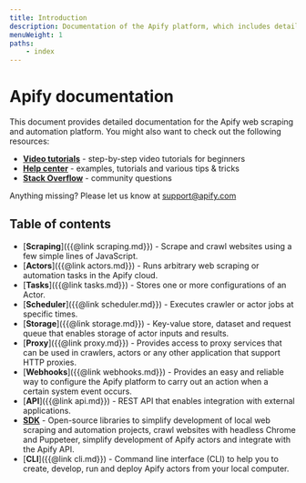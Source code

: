 ```yaml
---
title: Introduction
description: Documentation of the Apify platform, which includes detailed description of Apify Actors, Storage, Proxy, and API.
menuWeight: 1
paths:
    - index
---
```


# Apify documentation

This document provides detailed documentation for the Apify web scraping and automation platform. You might also want to check out the following resources:

*   [**Video tutorials**](https://www.youtube.com/apify) - step-by-step video tutorials for beginners
*   [**Help center**](https://help.apify.com/) - examples, tutorials and various tips & tricks
*   [**Stack Overflow**](https://stackoverflow.com/questions/tagged/apify) - community questions

Anything missing? Please let us know at [support@apify.com](mailto:support@apify.com)

## [](#table-of-contents)Table of contents

*   [**Scraping**]({{@link scraping.md}}) - Scrape and crawl websites using a few simple lines of JavaScript.
*   [**Actors**]({{@link actors.md}}) - Runs arbitrary web scraping or automation tasks in the Apify cloud.
*   [**Tasks**]({{@link tasks.md}}) - Stores one or more configurations of an Actor.
*   [**Scheduler**]({{@link scheduler.md}}) - Executes crawler or actor jobs at specific times.
*   [**Storage**]({{@link storage.md}}) - Key-value store, dataset and request queue that enables storage of actor inputs and results.
*   [**Proxy**]({{@link proxy.md}}) - Provides access to proxy services that can be used in crawlers, actors or any other application that support HTTP proxies.
*   [**Webhooks**]({{@link webhooks.md}}) - Provides an easy and reliable way to configure the Apify platform to carry out an action when a certain system event occurs.
*   [**API**]({{@link api.md}}) - REST API that enables integration with external applications.
*   [**SDK**](https://sdk.apify.com) - Open-source libraries to simplify development of local web scraping and automation projects, crawl websites with headless Chrome and Puppeteer, simplify development of Apify actors and integrate with the Apify API.
*   [**CLI**]({{@link cli.md}}) - Command line interface (CLI) to help you to create, develop, run and deploy Apify actors from your local computer.

